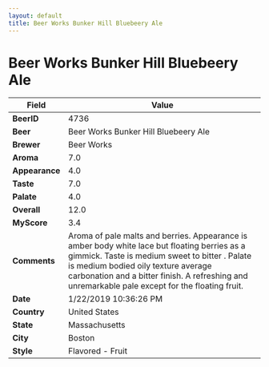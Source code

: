 ```yaml
---
layout: default
title: Beer Works Bunker Hill Bluebeery Ale
---
```


# Beer Works Bunker Hill Bluebeery Ale

| Field         | Value     |
|---------------|-----------|
| **BeerID** | 4736 |
| **Beer** | Beer Works Bunker Hill Bluebeery Ale |
| **Brewer** | Beer Works |
| **Aroma** | 7.0 |
| **Appearance** | 4.0 |
| **Taste** | 7.0 |
| **Palate** | 4.0 |
| **Overall** | 12.0 |
| **MyScore** | 3.4 |
| **Comments** | Aroma of pale malts and berries. Appearance is amber body white lace but floating berries as a gimmick. Taste is medium sweet to bitter . Palate is medium bodied oily texture average carbonation and a bitter finish. A refreshing and unremarkable pale except for the floating fruit. |
| **Date** | 1/22/2019 10:36:26 PM |
| **Country** | United States |
| **State** | Massachusetts |
| **City** | Boston |
| **Style** | Flavored - Fruit |

